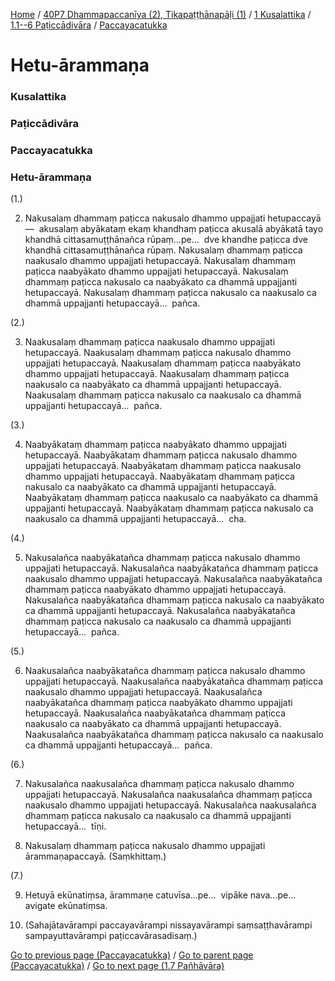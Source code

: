 
[Home](/) / [40P7 Dhammapaccanīya (2), Tikapaṭṭhānapāḷi (1)](../../../../40P7.md) / [1 Kusalattika](../../../1.md) / [1.1--6 Paṭiccādivāra](../../1.1--6.md) / [Paccayacatukka](../Paccayacatukka.md)

# Hetu-ārammaṇa

### Kusalattika

### Paṭiccādivāra

### Paccayacatukka

### Hetu-ārammaṇa

(1.)

2. Nakusalaṃ dhammaṃ paṭicca nakusalo dhammo uppajjati hetupaccayā—  akusalaṃ abyākataṃ ekaṃ khandhaṃ paṭicca akusalā abyākatā tayo khandhā cittasamuṭṭhānañca rūpaṃ…pe…  dve khandhe paṭicca dve khandhā cittasamuṭṭhānañca rūpaṃ. Nakusalaṃ dhammaṃ paṭicca naakusalo dhammo uppajjati hetupaccayā. Nakusalaṃ dhammaṃ paṭicca naabyākato dhammo uppajjati hetupaccayā. Nakusalaṃ dhammaṃ paṭicca nakusalo ca naabyākato ca dhammā uppajjanti hetupaccayā. Nakusalaṃ dhammaṃ paṭicca nakusalo ca naakusalo ca dhammā uppajjanti hetupaccayā…  pañca.

(2.)

3. Naakusalaṃ dhammaṃ paṭicca naakusalo dhammo uppajjati hetupaccayā. Naakusalaṃ dhammaṃ paṭicca nakusalo dhammo uppajjati hetupaccayā. Naakusalaṃ dhammaṃ paṭicca naabyākato dhammo uppajjati hetupaccayā. Naakusalaṃ dhammaṃ paṭicca naakusalo ca naabyākato ca dhammā uppajjanti hetupaccayā. Naakusalaṃ dhammaṃ paṭicca nakusalo ca naakusalo ca dhammā uppajjanti hetupaccayā…  pañca.

(3.)

4. Naabyākataṃ dhammaṃ paṭicca naabyākato dhammo uppajjati hetupaccayā. Naabyākataṃ dhammaṃ paṭicca nakusalo dhammo uppajjati hetupaccayā. Naabyākataṃ dhammaṃ paṭicca naakusalo dhammo uppajjati hetupaccayā. Naabyākataṃ dhammaṃ paṭicca nakusalo ca naabyākato ca dhammā uppajjanti hetupaccayā. Naabyākataṃ dhammaṃ paṭicca naakusalo ca naabyākato ca dhammā uppajjanti hetupaccayā. Naabyākataṃ dhammaṃ paṭicca nakusalo ca naakusalo ca dhammā uppajjanti hetupaccayā…  cha.

(4.)

5. Nakusalañca naabyākatañca dhammaṃ paṭicca nakusalo dhammo uppajjati hetupaccayā. Nakusalañca naabyākatañca dhammaṃ paṭicca naakusalo dhammo uppajjati hetupaccayā. Nakusalañca naabyākatañca dhammaṃ paṭicca naabyākato dhammo uppajjati hetupaccayā. Nakusalañca naabyākatañca dhammaṃ paṭicca nakusalo ca naabyākato ca dhammā uppajjanti hetupaccayā. Nakusalañca naabyākatañca dhammaṃ paṭicca nakusalo ca naakusalo ca dhammā uppajjanti hetupaccayā…  pañca.

(5.)

6. Naakusalañca naabyākatañca dhammaṃ paṭicca nakusalo dhammo uppajjati hetupaccayā. Naakusalañca naabyākatañca dhammaṃ paṭicca naakusalo dhammo uppajjati hetupaccayā. Naakusalañca naabyākatañca dhammaṃ paṭicca naabyākato dhammo uppajjati hetupaccayā. Naakusalañca naabyākatañca dhammaṃ paṭicca naakusalo ca naabyākato ca dhammā uppajjanti hetupaccayā. Naakusalañca naabyākatañca dhammaṃ paṭicca nakusalo ca naakusalo ca dhammā uppajjanti hetupaccayā…  pañca.

(6.)

7. Nakusalañca naakusalañca dhammaṃ paṭicca nakusalo dhammo uppajjati hetupaccayā. Nakusalañca naakusalañca dhammaṃ paṭicca naakusalo dhammo uppajjati hetupaccayā. Nakusalañca naakusalañca dhammaṃ paṭicca nakusalo ca naakusalo ca dhammā uppajjanti hetupaccayā…  tīṇi.

8. Nakusalaṃ dhammaṃ paṭicca nakusalo dhammo uppajjati ārammaṇapaccayā. (Saṃkhittaṃ.)

(7.)

9. Hetuyā ekūnatiṃsa, ārammaṇe catuvīsa…pe…  vipāke nava…pe…  avigate ekūnatiṃsa.

10. (Sahajātavārampi paccayavārampi nissayavārampi saṃsaṭṭhavārampi sampayuttavārampi paṭiccavārasadisaṃ.)

[Go to previous page (Paccayacatukka)](../Paccayacatukka.md) / [Go to parent page (Paccayacatukka)](../Paccayacatukka.md) / [Go to next page (1.7 Pañhāvāra)](../../1.7.md)


